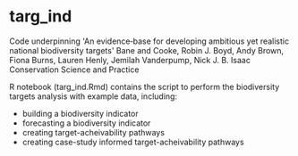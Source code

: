 # targ_ind
Code underpinning 'An evidence‐base for developing ambitious yet realistic national biodiversity targets' 
Bane and Cooke, Robin J. Boyd, Andy Brown, Fiona Burns, Lauren Henly, Jemilah Vanderpump, Nick J. B. Isaac
Conservation Science and Practice

R notebook (targ_ind.Rmd) contains the script to perform the biodiversity targets analysis with example data, including:
- building a biodiversity indicator
- forecasting a biodiversity indicator
- creating target-acheivability pathways
- creating case-study informed target-acheivability pathways
